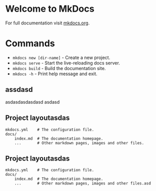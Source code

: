 # Welcome to MkDocs

For full documentation visit [mkdocs.org](https://www.mkdocs.org).

# Commands
* `mkdocs new [dir-name]` - Create a new project.
* `mkdocs serve` - Start the live-reloading docs server.
* `mkdocs build` - Build the documentation site.
* `mkdocs -h` - Print help message and exit.

## assdasd
asdasdasdasdasd
asdasd


## Project layoutasdas

    mkdocs.yml    # The configuration file.
    docs/
        index.md  # The documentation homepage.
        ...       # Other markdown pages, images and other files.


## Project layoutasdas

    mkdocs.yml    # The configuration file.
    docs/
        index.md  # The documentation homepage.
        ...       # Other markdown pages, images and other files.asd